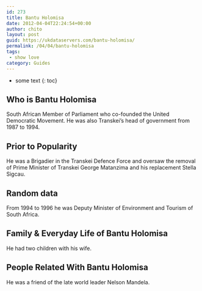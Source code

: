 ```yaml
---
id: 273
title: Bantu Holomisa
date: 2012-04-04T22:24:54+00:00
author: chito
layout: post
guid: https://ukdataservers.com/bantu-holomisa/
permalink: /04/04/bantu-holomisa
tags:
 - show love
category: Guides
---
```


* some text
{: toc}


## Who is  Bantu Holomisa
                  
                  
                  
South African Member of Parliament who co-founded the United Democratic Movement. He was also Transkei&#8217;s head of government from 1987 to 1994.
                  
                
                
                
## Prior to Popularity 
                  
                  
                  
He was a Brigadier in the Transkei Defence Force and oversaw the removal of Prime Minister of Transkei George Matanzima and his replacement Stella Sigcau.
                  
                
                
                
## Random data 
                  
                  
                  
From 1994 to 1996 he was Deputy Minister of Environment and Tourism of South Africa.
                  
                
                
                
## Family & Everyday Life of Bantu Holomisa
                  
                  
                  
He had two children with his wife.
                  
                
                
                
## People Related With  Bantu Holomisa
                  
                  
                  
He was a friend of the late world leader Nelson Mandela.
                  
                
              
            
          
          
          
    
    
  
